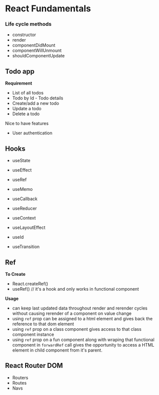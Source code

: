 # React Fundamentals

### Life cycle methods

- constructor
- render
- componentDidMount
- componentWillUnmount
- shouldComponentUpdate

## Todo app

**Requirement**

- List of all todos
- Todo by Id - Todo details
- Create/add a new todo
- Update a todo
- Delete a todo

Nice to have features

- User authentication

## Hooks

- useState
- useEffect
- useRef
- useMemo
- useCallback
- useReducer
- useContext
- useLayoutEffect

- useId
- useTransition

## Ref

**To Create**

- React.createRef()
- useRef() // it's a hook and only works in functional component

**Usage**

- can keep last updated data throughout render and rerender cycles without causing rerender of a component on value change
- using `ref` prop can be assigned to a html element and gives back the reference to that dom element
- using `ref` prop on a class component gives access to that class component instance
- using `ref` prop on a fun component along with wraping that functional component in `forwardRef` call gives the opportunity to access a HTML element in child component from it's parent.

## React Router DOM

- Routers
- Routes
- Navs
